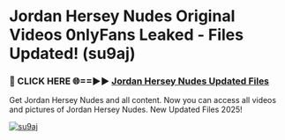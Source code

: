 # Jordan Hersey Nudes Original Videos 0nlyFans Leaked - Files Updated! (su9aj)

<h3>🔴 CLICK HERE 🌐==►► <a href="https://tinyurl.com/52m3yx9h" rel="nofollow">Jordan Hersey Nudes Updated Files</a></h3>

Get Jordan Hersey Nudes and all content. Now you can access all videos and pictures of Jordan Hersey Nudes. New Updated Files 2025!

[![su9aj](https://i.imgur.com/TnHtlc8.gif)](https://tinyurl.com/52m3yx9h)

